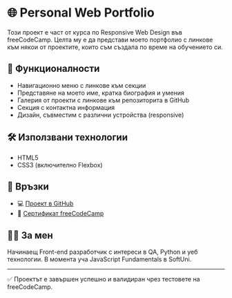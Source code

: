 # 🌐 Personal Web Portfolio

Този проект е част от курса по Responsive Web Design във freeCodeCamp. Целта му е да представи моето портфолио с линкове към някои от проектите, които съм създала по време на обучението си.

## 📌 Функционалности

- Навигационно меню с линкове към секции
- Представяне на моето име, кратка биография и умения
- Галерия от проекти с линкове към репозиторита в GitHub
- Секция с контактна информация
- Дизайн, съвместим с различни устройства (responsive)

## 🛠️ Използвани технологии

- HTML5
- CSS3 (включително Flexbox)

## 🔗 Връзки

- 💻 [Проект в GitHub](https://github.com/PalmiraGeorgieva/Personal-Web-Portfolio)
- 📄 [Сертификат freeCodeCamp](https://www.freecodecamp.org/certification/Palmira_Georgieva/responsive-web-design)

## 👩‍💻 За мен

Начинаещ Front-end разработчик с интереси в QA, Python и уеб технологии. В момента уча JavaScript Fundamentals в SoftUni.

---

✅ Проектът е завършен успешно и валидиран чрез тестовете на freeCodeCamp.
